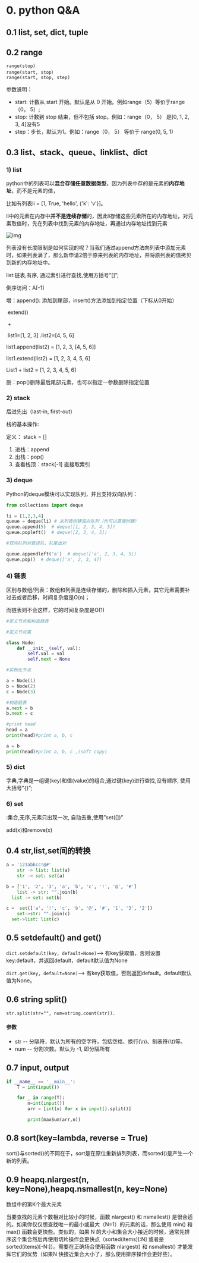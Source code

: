 # 0. python Q&A

## 0.1 list, set, dict, tuple

## 0.2 range

```text
range(stop)
range(start, stop）
range(start, stop, step)
```

参数说明：

* start: 计数从 start 开始。默认是从 0 开始。例如range（5）等价于range（0， 5）;
* stop: 计数到 stop 结束，但不包括 stop。例如：range（0， 5） 是\[0, 1, 2, 3, 4\]没有5
* step：步长，默认为1。例如：range（0， 5） 等价于 range\(0, 5, 1\)

## 0.3 list、stack、queue、linklist、dict

### 1\) list

python中的列表可以**混合存储任意数据类型**，因为列表中存的是元素的**内存地址**，而不是元素的值，

比如有列表li = \[1, True, 'hello', {'k': 'v'}\]。

li中的元素在内存中**并不是连续存储**的，因此li存储这些元素所在的内存地址，对元素取值时，先在列表中找到元素的内存地址，再通过内存地址找到元素

![img](https://img-blog.csdn.net/20171114063740628?watermark/2/text/aHR0cDovL2Jsb2cuY3Nkbi5uZXQvQXloYW5faHVhbmc=/font/5a6L5L2T/fontsize/400/fill/I0JBQkFCMA==/dissolve/70/gravity/SouthEast)

列表没有长度限制是如何实现的呢？当我们通过append方法向列表中添加元素时，如果列表满了，那么新申请2倍于原来列表的内存地址，并将原列表的值拷贝到新的内存地址中。

list:链表,有序, 通过索引进行查找,使用方括号”\[\]”;

倒序访问：A\[-1\]

增：append\(\): 添加到尾部，insert\(\)方法添加到指定位置（下标从0开始）

​ extend\(\)

​ +

​ list1=\[1, 2, 3\] .list2=\[4, 5, 6\]

list1.append\(list2\) = \[1, 2, 3, \[4, 5, 6\]\]

list1.extend\(list2\) = \[1, 2, 3, 4, 5, 6\]

List1 + list2 = \[1, 2, 3, 4, 5, 6\]

删：pop\(\)删除最后尾部元素，也可以指定一参数删除指定位置

### 2\) stack

后进先出（last-in, first-out）

栈的基本操作:

定义： stack = \[\]

1. 进栈：append
2. 出栈：pop\(\)
3. 查看栈顶：stack\[-1\] 直接取索引

### 3\) deque

Python的deque模块可以实现队列，并且支持双向队列：

```python
from collections import deque

li = [1,2,3,4]
queue = deque(li) # 从列表创建双向队列（也可以直接创建）
queue.append(5)  # deque([1, 2, 3, 4, 5])
queue.popleft()  # deque([2, 3, 4, 5])

#双向队列对首进队，队尾出对

queue.appendleft('a')  # deque(['a', 2, 3, 4, 5])
queue.pop()  # deque(['a', 2, 3, 4])
```

### 4\) 链表

区别与数组/列表：数组和列表是连续存储的，删除和插入元素，其它元素需要补过去或者后移，时间复杂度是O\(n\)；

而链表则不会这样，它的时间复杂度是O\(1\)

```python
#定义节点和构造链表

#定义节点类

class Node:
    def __init__(self, val):
        self.val = val
        self.next = None

#实例化节点

a = Node(1)
b = Node(2)
c = Node(3)

#构造链表
a.next = b
b.next = c

#print head
head = a
print(head)#print a, b, c 

a = b
print(head)#print a, b, c ,(soft copy)
```

### 5\) dict

字典,字典是一组键\(key\)和值\(value\)的组合,通过键\(key\)进行查找,没有顺序, 使用大括号”{}”;

### 6\) set

:集合,无序,元素只出现一次, 自动去重,使用”set\(\[\]\)”

add\(x\)和remove\(x\)

## 0.4 str,list,set间的转换

```python
a = '123abbcc!@#'  
    str -> list: list(a)
    str -> set: set(a)

b = ['1', '2', '3', 'a', 'b', 'c', '!', '@', '#']
    list -> str: "".join(b)
  list -> set: set(b)

c =  set(['a', '!', 'c', 'b', '@', '#', '1', '3', '2']) 
    set->str: "".join(c)
  set->list: list(c)
```

## 0.5 setdefault\(\) and get\(\)

`dict.setdefault(key, default=None)`–&gt; 有key获取值，否则设置 key:default，并返回default，default默认值为None

`dict.get(key, default=None)`–&gt; 有key获取值，否则返回default。default默认值为None。

## 0.6 string split\(\)



```text
str.split(str="", num=string.count(str)).
```

#### 参数

* str -- 分隔符，默认为所有的空字符，包括空格、换行\(\n\)、制表符\(\t\)等。
* num -- 分割次数。默认为 -1, 即分隔所有

## 0.7 input, output

```python
if __name__ == '__main__':
    T = int(input())

    for _ in range(T):
        n=int(input())
        arr = [int(x) for x in input().split()]

        print(maxSum(arr,n))
```

## 0.8 sort\(key=lambda, reverse = True\)

sort\(\)与sorted\(\)的不同在于，sort是在原位重新排列列表，而sorted\(\)是产生一个新的列表。

## 0.9 heapq.nlargest\(n, key=None\),heapq.nsmallest\(n, key=None\) <a id="articleContentId"></a>

数组中的第K个最大元素

当要查找的元素个数相对比较小的时候，函数 nlargest\(\) 和 nsmallest\(\) 是很合适的。如果你仅仅想查找唯一的最小或最大（N=1）的元素的话，那么使用 min\(\) 和max\(\) 函数会更快些。类似的，如果 N 的大小和集合大小接近的时候，通常先排序这个集合然后再使用切片操作会更快点（sorted\(items\)\[:N\] 或者是 sorted\(items\)\[-N:\]）。需要在正确场合使用函数 nlargest\(\) 和 nsmallest\(\) 才能发挥它们的优势（如果N 快接近集合大小了，那么使用排序操作会更好些）。


